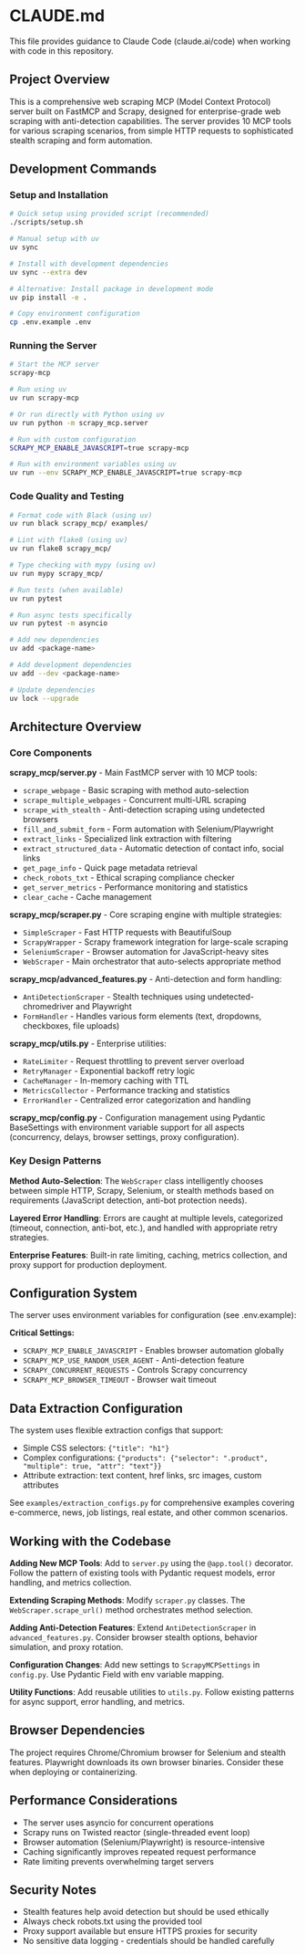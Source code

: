 # CLAUDE.md

This file provides guidance to Claude Code (claude.ai/code) when working with code in this repository.

## Project Overview

This is a comprehensive web scraping MCP (Model Context Protocol) server built on FastMCP and Scrapy, designed for enterprise-grade web scraping with anti-detection capabilities. The server provides 10 MCP tools for various scraping scenarios, from simple HTTP requests to sophisticated stealth scraping and form automation.

## Development Commands

### Setup and Installation

```bash
# Quick setup using provided script (recommended)
./scripts/setup.sh

# Manual setup with uv
uv sync

# Install with development dependencies
uv sync --extra dev

# Alternative: Install package in development mode
uv pip install -e .

# Copy environment configuration
cp .env.example .env
```

### Running the Server

```bash
# Start the MCP server
scrapy-mcp

# Run using uv
uv run scrapy-mcp

# Or run directly with Python using uv
uv run python -m scrapy_mcp.server

# Run with custom configuration
SCRAPY_MCP_ENABLE_JAVASCRIPT=true scrapy-mcp

# Run with environment variables using uv
uv run --env SCRAPY_MCP_ENABLE_JAVASCRIPT=true scrapy-mcp
```

### Code Quality and Testing

```bash
# Format code with Black (using uv)
uv run black scrapy_mcp/ examples/

# Lint with flake8 (using uv)
uv run flake8 scrapy_mcp/

# Type checking with mypy (using uv)
uv run mypy scrapy_mcp/

# Run tests (when available)
uv run pytest

# Run async tests specifically
uv run pytest -m asyncio

# Add new dependencies
uv add <package-name>

# Add development dependencies
uv add --dev <package-name>

# Update dependencies
uv lock --upgrade
```

## Architecture Overview

### Core Components

**scrapy_mcp/server.py** - Main FastMCP server with 10 MCP tools:

- `scrape_webpage` - Basic scraping with method auto-selection
- `scrape_multiple_webpages` - Concurrent multi-URL scraping
- `scrape_with_stealth` - Anti-detection scraping using undetected browsers
- `fill_and_submit_form` - Form automation with Selenium/Playwright
- `extract_links` - Specialized link extraction with filtering
- `extract_structured_data` - Automatic detection of contact info, social links
- `get_page_info` - Quick page metadata retrieval
- `check_robots_txt` - Ethical scraping compliance checker
- `get_server_metrics` - Performance monitoring and statistics
- `clear_cache` - Cache management

**scrapy_mcp/scraper.py** - Core scraping engine with multiple strategies:

- `SimpleScraper` - Fast HTTP requests with BeautifulSoup
- `ScrapyWrapper` - Scrapy framework integration for large-scale scraping
- `SeleniumScraper` - Browser automation for JavaScript-heavy sites
- `WebScraper` - Main orchestrator that auto-selects appropriate method

**scrapy_mcp/advanced_features.py** - Anti-detection and form handling:

- `AntiDetectionScraper` - Stealth techniques using undetected-chromedriver and Playwright
- `FormHandler` - Handles various form elements (text, dropdowns, checkboxes, file uploads)

**scrapy_mcp/utils.py** - Enterprise utilities:

- `RateLimiter` - Request throttling to prevent server overload
- `RetryManager` - Exponential backoff retry logic
- `CacheManager` - In-memory caching with TTL
- `MetricsCollector` - Performance tracking and statistics
- `ErrorHandler` - Centralized error categorization and handling

**scrapy_mcp/config.py** - Configuration management using Pydantic BaseSettings with environment variable support for all aspects (concurrency, delays, browser settings, proxy configuration).

### Key Design Patterns

**Method Auto-Selection**: The `WebScraper` class intelligently chooses between simple HTTP, Scrapy, Selenium, or stealth methods based on requirements (JavaScript detection, anti-bot protection needs).

**Layered Error Handling**: Errors are caught at multiple levels, categorized (timeout, connection, anti-bot, etc.), and handled with appropriate retry strategies.

**Enterprise Features**: Built-in rate limiting, caching, metrics collection, and proxy support for production deployment.

## Configuration System

The server uses environment variables for configuration (see .env.example):

**Critical Settings:**

- `SCRAPY_MCP_ENABLE_JAVASCRIPT` - Enables browser automation globally
- `SCRAPY_MCP_USE_RANDOM_USER_AGENT` - Anti-detection feature
- `SCRAPY_CONCURRENT_REQUESTS` - Controls Scrapy concurrency
- `SCRAPY_MCP_BROWSER_TIMEOUT` - Browser wait timeout

## Data Extraction Configuration

The system uses flexible extraction configs that support:

- Simple CSS selectors: `{"title": "h1"}`
- Complex configurations: `{"products": {"selector": ".product", "multiple": true, "attr": "text"}}`
- Attribute extraction: text content, href links, src images, custom attributes

See `examples/extraction_configs.py` for comprehensive examples covering e-commerce, news, job listings, real estate, and other common scenarios.

## Working with the Codebase

**Adding New MCP Tools**: Add to `server.py` using the `@app.tool()` decorator. Follow the pattern of existing tools with Pydantic request models, error handling, and metrics collection.

**Extending Scraping Methods**: Modify `scraper.py` classes. The `WebScraper.scrape_url()` method orchestrates method selection.

**Adding Anti-Detection Features**: Extend `AntiDetectionScraper` in `advanced_features.py`. Consider browser stealth options, behavior simulation, and proxy rotation.

**Configuration Changes**: Add new settings to `ScrapyMCPSettings` in `config.py`. Use Pydantic Field with env variable mapping.

**Utility Functions**: Add reusable utilities to `utils.py`. Follow existing patterns for async support, error handling, and metrics.

## Browser Dependencies

The project requires Chrome/Chromium browser for Selenium and stealth features. Playwright downloads its own browser binaries. Consider these when deploying or containerizing.

## Performance Considerations

- The server uses asyncio for concurrent operations
- Scrapy runs on Twisted reactor (single-threaded event loop)
- Browser automation (Selenium/Playwright) is resource-intensive
- Caching significantly improves repeated request performance
- Rate limiting prevents overwhelming target servers

## Security Notes

- Stealth features help avoid detection but should be used ethically
- Always check robots.txt using the provided tool
- Proxy support available but ensure HTTPS proxies for security
- No sensitive data logging - credentials should be handled carefully
